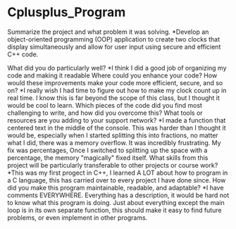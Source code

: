 # Cplusplus_Program


Summarize the project and what problem it was solving.
	*Develop an object-oriented programming (OOP) application to create two clocks that display simultaneously and allow for user input using secure and efficient C++ code.

What did you do particularly well?
	*I think I did a good job of organizing my code and making it readable
Where could you enhance your code? How would these improvements make your code more efficient, secure, and so on?
	*I really wish I had time to figure out how to make my clock count up in real time. I know this is far beyond the scope of this class, but I thought it would be cool to learn. 
Which pieces of the code did you find most challenging to write, and how did you overcome this? What tools or resources are you adding to your support network?
	*I made a function that centered text in the middle of the console. This was harder than I thought it would be, especially when I started splitting this into fractions, no matter what I did, there was a memory overflow. It was incredibly frustrating. My fix was percentages, Once I switched to splitting up the space with a percentage, the memory "magically" fixed itself. 
What skills from this project will be particularly transferable to other projects or course work?
	*This was my first progect in C++, I learned A LOT about how to program in a C language, this has carried over to every project I have done since.
How did you make this program maintainable, readable, and adaptable?
	*I have comments EVERYWHERE. Everything has a description, it would be hard not to know what this program is doing. Just about everything except the main loop is in its own separate function, this should make it easy to find future problems, or even implement in other programs.
